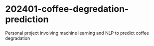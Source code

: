 # 202401-coffee-degredation-prediction
Personal project involving machine learning and NLP to predict coffee degradation
